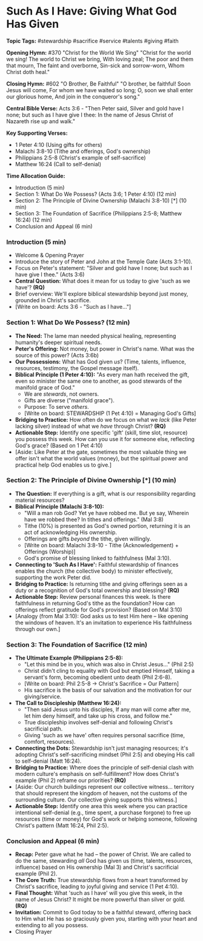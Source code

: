 # Such As I Have: Giving What God Has Given

**Topic Tags:** #stewardship #sacrifice #service #talents #giving #faith

**Opening Hymn:** #370 "Christ for the World We Sing" "Christ for the world we
sing! The world to Christ we bring, With loving zeal; The poor and them that
mourn, The faint and overborne, Sin-sick and sorrow-worn, Whom Christ doth
heal."

**Closing Hymn:** #602 "O Brother, Be Faithful" "O brother, be faithful! Soon
Jesus will come, For whom we have waited so long; O, soon we shall enter our
glorious home, And join in the conqueror's song."

**Central Bible Verse:** Acts 3:6 - "Then Peter said, Silver and gold have I
none; but such as I have give I thee: In the name of Jesus Christ of Nazareth
rise up and walk."

**Key Supporting Verses:**

- 1 Peter 4:10 (Using gifts for others)
- Malachi 3:8-10 (Tithe and offerings, God's ownership)
- Philippians 2:5-8 (Christ's example of self-sacrifice)
- Matthew 16:24 (Call to self-denial)

**Time Allocation Guide:**

- Introduction (5 min)
- Section 1: What Do We Possess? (Acts 3:6; 1 Peter 4:10) (12 min)
- Section 2: The Principle of Divine Ownership (Malachi 3:8-10) [*] (10 min)
- Section 3: The Foundation of Sacrifice (Philippians 2:5-8; Matthew 16:24) (12
  min)
- Conclusion and Appeal (6 min)

### Introduction (5 min)

- Welcome & Opening Prayer
- Introduce the story of Peter and John at the Temple Gate (Acts 3:1-10).
- Focus on Peter's statement: "Silver and gold have I none; but such as I have
  give I thee." (Acts 3:6)
- **Central Question:** What does it mean for us today to give 'such as we
  have'? **(RQ)**
- Brief overview: We'll explore biblical stewardship beyond just money, grounded
  in Christ's sacrifice.
- [Write on board: Acts 3:6 - "Such as I have..."]

### Section 1: What Do We Possess? (12 min)

- **The Need:** The lame man needed physical healing, representing humanity's
  deeper spiritual needs.
- **Peter's Offering:** Not money, but power in Christ's name. What was the
  source of this power? (Acts 3:6b)
- **Our Possessions:** What has God given _us_? (Time, talents, influence,
  resources, testimony, the Gospel message itself).
- **Biblical Principle (1 Peter 4:10):** "As every man hath received the gift,
  even so minister the same one to another, as good stewards of the manifold
  grace of God."
  - We are _stewards_, not owners.
  - Gifts are diverse ("manifold grace").
  - Purpose: To serve _others_.
  - [Write on board: STEWARDSHIP (1 Pet 4:10) = Managing God's Gifts]
- **Bridging to Practice:** How often do we focus on what we _lack_ (like Peter
  lacking silver) instead of what we _have_ through Christ? **(RQ)**
- **Actionable Step:** Identify one specific 'gift' (skill, time slot, resource)
  you possess this week. How can you use it for someone else, reflecting God's
  grace? (Based on 1 Pet 4:10)
- [Aside: Like Peter at the gate, sometimes the most valuable thing we offer
  isn't what the world values (money), but the spiritual power and practical
  help God enables us to give.]

### Section 2: The Principle of Divine Ownership [*] (10 min)

- **The Question:** If everything is a gift, what is our responsibility
  regarding material resources?
- **Biblical Principle (Malachi 3:8-10):**
  - "Will a man rob God? Yet ye have robbed me. But ye say, Wherein have we
    robbed thee? In tithes and offerings." (Mal 3:8)
  - Tithe (10%) is presented as God's owned portion, returning it is an act of
    acknowledging His ownership.
  - Offerings are gifts _beyond_ the tithe, given willingly.
  - [Write on board: Malachi 3:8-10 - Tithe (Acknowledgement) + Offerings
    (Worship)]
  - God's promise of blessing linked to faithfulness (Mal 3:10).
- **Connecting to 'Such As I Have':** Faithful stewardship of finances enables
  the church (the collective body) to minister effectively, supporting the work
  Peter did.
- **Bridging to Practice:** Is returning tithe and giving offerings seen as a
  duty or a recognition of God's total ownership and blessing? **(RQ)**
- **Actionable Step:** Review personal finances this week. Is there faithfulness
  in returning God's tithe as the foundation? How can offerings reflect
  gratitude for God's provision? (Based on Mal 3:10)
- [Analogy (from Mal 3:10): God asks us to test Him here – like opening the
  windows of heaven. It's an invitation to experience His faithfulness through
  our own.]

### Section 3: The Foundation of Sacrifice (12 min)

- **The Ultimate Example (Philippians 2:5-8):**
  - "Let this mind be in you, which was also in Christ Jesus..." (Phil 2:5)
  - Christ didn't cling to equality with God but emptied Himself, taking a
    servant's form, becoming obedient unto death (Phil 2:6-8).
  - [Write on board: Phil 2:5-8 -> Christ's Sacrifice = Our Pattern]
  - His sacrifice is the basis of our salvation and the motivation for our
    giving/service.
- **The Call to Discipleship (Matthew 16:24):**
  - "Then said Jesus unto his disciples, If any man will come after me, let him
    deny himself, and take up his cross, and follow me."
  - True discipleship involves self-denial and following Christ's sacrificial
    path.
  - Giving 'such as we have' often requires personal sacrifice (time, comfort,
    resources).
- **Connecting the Dots:** Stewardship isn't just managing resources; it's
  adopting Christ's self-sacrificing mindset (Phil 2:5) and obeying His call to
  self-denial (Matt 16:24).
- **Bridging to Practice:** Where does the principle of self-denial clash with
  modern culture's emphasis on self-fulfillment? How does Christ's example
  (Phil 2) reframe our priorities? **(RQ)**
- [Aside: Our church buildings represent our collective witness... territory
  that should represent the kingdom of heaven, not the customs of the
  surrounding culture. Our collective giving supports this witness.]
- **Actionable Step:** Identify one area this week where you can practice
  intentional self-denial (e.g., time spent, a purchase forgone) to free up
  resources (time or money) for God's work or helping someone, following
  Christ's pattern (Matt 16:24, Phil 2:5).

### Conclusion and Appeal (6 min)

- **Recap:** Peter gave what he had – the power of Christ. We are called to do
  the same, stewarding _all_ God has given us (time, talents, resources,
  influence) based on His ownership (Mal 3) and Christ's sacrificial example
  (Phil 2).
- **The Core Truth:** True stewardship flows from a heart transformed by
  Christ's sacrifice, leading to joyful giving and service (1 Pet 4:10).
- **Final Thought:** What 'such as I have' will you give this week, in the name
  of Jesus Christ? It might be more powerful than silver or gold. **(RQ)**
- **Invitation:** Commit to God today to be a faithful steward, offering back to
  Him what He has so graciously given you, starting with your heart and
  extending to all you possess.
- Closing Prayer
